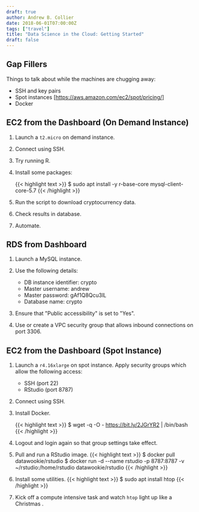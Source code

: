 ```yaml
---
draft: true
author: Andrew B. Collier
date: 2018-06-01T07:00:00Z
tags: ["travel"]
title: "Data Science in the Cloud: Getting Started"
draft: false
---
```


## Gap Fillers

Things to talk about while the machines are chugging away:

- SSH and key pairs
- Spot instances [https://aws.amazon.com/ec2/spot/pricing/]
- Docker

## EC2 from the Dashboard (On Demand Instance)

1. Launch a `t2.micro` on demand instance.
2. Connect using SSH.
3. Try running R.
4. Install some packages:

    {{< highlight text >}}
$ sudo apt install -y r-base-core mysql-client-core-5.7
{{< /highlight >}}

5. Run the script to download cryptocurrency data.
6. Check results in database.
7. Automate.

## RDS from Dashboard

1. Launch a MySQL instance.
2. Use the following details:

	- DB instance identifier: crypto
	- Master username: andrew
	- Master password: gAf1Q8Qcu3lL
	- Database name: crypto

3. Ensure that "Public accessibility" is set to "Yes".
4. Use or create a VPC security group that allows inbound connections on port 3306.

## EC2 from the Dashboard (Spot Instance)

1. Launch a `r4.16xlarge` on spot instance. Apply security groups which allow the following access:

	- SSH (port 22)
	- RStudio (port 8787)

2. Connect using SSH.
3. Install Docker.

    {{< highlight text >}}
$ wget -q -O - https://bit.ly/2JGrYR2 | /bin/bash
{{< /highlight >}}
4. Logout and login again so that group settings take effect.
5. Pull and run a RStudio image.
    {{< highlight text >}}
$ docker pull datawookie/rstudio
$ docker run -d --name rstudio -p 8787:8787 -v ~/rstudio:/home/rstudio datawookie/rstudio
{{< /highlight >}}
6. Install some utilities.
    {{< highlight text >}}
$ sudo apt install htop
{{< /highlight >}}
7. Kick off a compute intensive task and watch `htop` light up <span  style="color: red;"><i class="fa fa-fire"></i><i class="fa fa-fire"></i><i class="fa fa-fire"></i></span> like a Christmas <span  style="color: green;"><i class="fa fa-tree"></i></span>.
